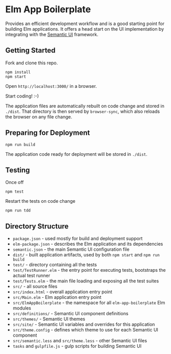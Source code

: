 # Elm App Boilerplate

Provides an efficient development workflow and is a good starting point for building Elm applications. It offers a head start on the UI implementation by integrating with the [Semantic UI](http://semantic-ui.com/) framework.

## Getting Started

Fork and clone this repo.

```
npm install
npm start
```

Open `http://localhost:3000/` in a browser.

Start coding! :-)

The application files are automatically rebuilt on code change and stored in `./dist`. That directory is then served by `browser-sync`, which also reloads the browser on any file change.

## Preparing for Deployment

```
npm run build
```

The application code ready for deployment will be stored in `./dist`.

## Testing

Once off

```
npm test
```

Restart the tests on code change

```
npm run tdd
```

## Directory Structure

- `package.json` - used mostly for build and deployment support
- `elm-package.json` - describes the Elm application and its dependencies
- `semantic.json` - the main Semantic UI configuration file
- `dist/` - built application artifacts, used by both `npm start` and `npm run build`
- `test/` - directory containing all the tests
- `test/TestRunner.elm` - the entry point for executing tests, bootstraps the actual test runner
- `test/Tests.elm` - the main file loading and exposing all the test suites
- `src/` - all source files
- `src/index.html` - overall application entry point
- `src/Main.elm` - Elm application entry point
- `src/ElmAppBoilerplate` - the namespace for all `elm-app-boilerplate` Elm modules
- `src/definitions/` - Semantic UI component definitions
- `src/themes/` - Semantic UI themes
- `src/site/` - Semantic UI variables and overrides for this application
- `src/theme.config` - defines which theme to use for each Semantic UI component
- `src/semantic.less` and `src/theme.less` - other Semantic UI files
- `tasks` and `gulpfile.js` - gulp scripts for building Semantic UI
